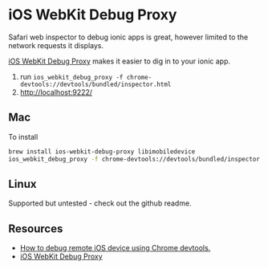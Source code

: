 # iOS WebKit Debug Proxy

Safari web inspector to debug ionic apps is great, however limited to the network requests it displays.

[iOS WebKit Debug Proxy](https://github.com/google/ios-webkit-debug-proxy) makes it easier to dig in to your ionic app.

1. run `ios_webkit_debug_proxy -f chrome-devtools://devtools/bundled/inspector.html`
1. [http://localhost:9222/](http://localhost:9222/)

## Mac

To install

```bash
brew install ios-webkit-debug-proxy libimobiledevice
ios_webkit_debug_proxy -f chrome-devtools://devtools/bundled/inspector.html
```

## Linux

Supported but untested - check out the github readme.

## Resources

* [How to debug remote iOS device using Chrome devtools.](https://medium.com/@nikoloza/how-to-debug-remote-ios-device-using-chrome-devtools-f44d697003a7#.mfvy49v3d)
* [iOS WebKit Debug Proxy](https://github.com/google/ios-webkit-debug-proxy)
